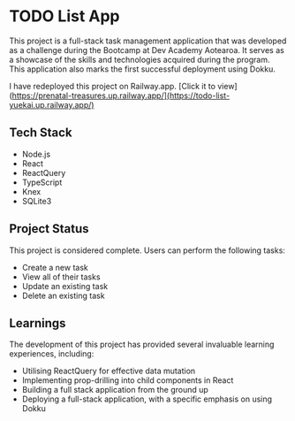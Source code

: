 # TODO List App

This project is a full-stack task management application that was developed as a challenge during the Bootcamp at Dev Academy Aotearoa. It serves as a showcase of the skills and technologies acquired during the program. This application also marks the first successful deployment using Dokku.

I have redeployed this project on Railway.app. [Click it to view](https://prenatal-treasures.up.railway.app/](https://todo-list-yuekai.up.railway.app/)

## Tech Stack
- Node.js
- React
- ReactQuery
- TypeScript
- Knex
- SQLite3


## Project Status
This project is considered complete. Users can perform the following tasks:

- Create a new task
- View all of their tasks
- Update an existing task
- Delete an existing task

## Learnings
The development of this project has provided several invaluable learning experiences, including:

- Utilising ReactQuery for effective data mutation
- Implementing prop-drilling into child components in React
- Building a full stack application from the ground up
- Deploying a full-stack application, with a specific emphasis on using Dokku


